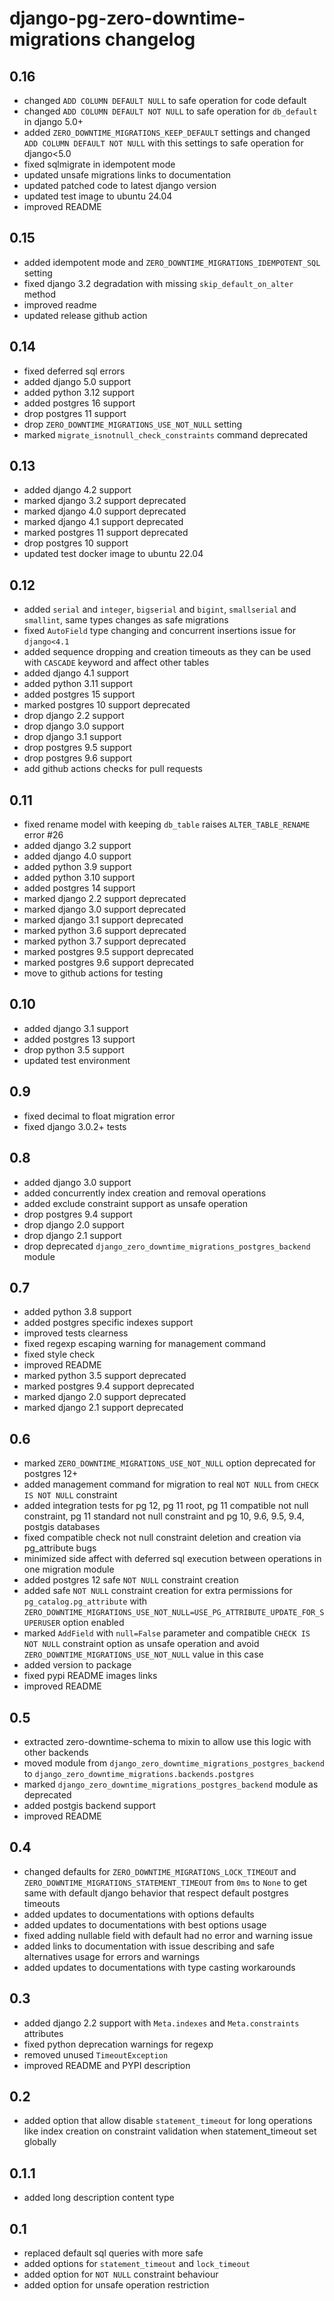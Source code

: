 # django-pg-zero-downtime-migrations changelog

## 0.16
  - changed `ADD COLUMN DEFAULT NULL` to safe operation for code default
  - changed `ADD COLUMN DEFAULT NOT NULL` to safe operation for `db_default` in django 5.0+
  - added `ZERO_DOWNTIME_MIGRATIONS_KEEP_DEFAULT` settings and changed `ADD COLUMN DEFAULT NOT NULL` with this settings to safe operation for django<5.0
  - fixed sqlmigrate in idempotent mode
  - updated unsafe migrations links to documentation
  - updated patched code to latest django version
  - updated test image to ubuntu 24.04
  - improved README

## 0.15
  - added idempotent mode and `ZERO_DOWNTIME_MIGRATIONS_IDEMPOTENT_SQL` setting
  - fixed django 3.2 degradation with missing `skip_default_on_alter` method
  - improved readme
  - updated release github action

## 0.14
  - fixed deferred sql errors
  - added django 5.0 support
  - added python 3.12 support
  - added postgres 16 support
  - drop postgres 11 support
  - drop `ZERO_DOWNTIME_MIGRATIONS_USE_NOT_NULL` setting
  - marked `migrate_isnotnull_check_constraints` command deprecated

## 0.13
  - added django 4.2 support
  - marked django 3.2 support deprecated
  - marked django 4.0 support deprecated
  - marked django 4.1 support deprecated
  - marked postgres 11 support deprecated
  - drop postgres 10 support
  - updated test docker image to ubuntu 22.04

## 0.12
  - added `serial` and `integer`, `bigserial` and `bigint`, `smallserial` and `smallint`, same types changes as safe migrations
  - fixed `AutoField` type changing and concurrent insertions issue for `django<4.1`
  - added sequence dropping and creation timeouts as they can be used with `CASCADE` keyword and affect other tables
  - added django 4.1 support
  - added python 3.11 support
  - added postgres 15 support
  - marked postgres 10 support deprecated
  - drop django 2.2 support
  - drop django 3.0 support
  - drop django 3.1 support
  - drop postgres 9.5 support
  - drop postgres 9.6 support
  - add github actions checks for pull requests

## 0.11
  - fixed rename model with keeping `db_table` raises `ALTER_TABLE_RENAME` error #26
  - added django 3.2 support
  - added django 4.0 support
  - added python 3.9 support
  - added python 3.10 support
  - added postgres 14 support
  - marked django 2.2 support deprecated
  - marked django 3.0 support deprecated
  - marked django 3.1 support deprecated
  - marked python 3.6 support deprecated
  - marked python 3.7 support deprecated
  - marked postgres 9.5 support deprecated
  - marked postgres 9.6 support deprecated
  - move to github actions for testing

## 0.10
  - added django 3.1 support
  - added postgres 13 support
  - drop python 3.5 support
  - updated test environment

## 0.9
  - fixed decimal to float migration error
  - fixed django 3.0.2+ tests

## 0.8
  - added django 3.0 support
  - added concurrently index creation and removal operations
  - added exclude constraint support as unsafe operation
  - drop postgres 9.4 support
  - drop django 2.0 support
  - drop django 2.1 support
  - drop deprecated `django_zero_downtime_migrations_postgres_backend` module

## 0.7
  - added python 3.8 support
  - added postgres specific indexes support
  - improved tests clearness
  - fixed regexp escaping warning for management command
  - fixed style check
  - improved README
  - marked python 3.5 support deprecated
  - marked postgres 9.4 support deprecated
  - marked django 2.0 support deprecated
  - marked django 2.1 support deprecated

## 0.6
  - marked `ZERO_DOWNTIME_MIGRATIONS_USE_NOT_NULL` option deprecated for postgres 12+
  - added management command for migration to real `NOT NULL` from `CHECK IS NOT NULL` constraint
  - added integration tests for pg 12, pg 11 root, pg 11 compatible not null constraint, pg 11 standard not null constraint and pg 10, 9.6, 9.5, 9.4, postgis databases
  - fixed compatible check not null constraint deletion and creation via pg_attribute bugs
  - minimized side affect with deferred sql execution between operations in one migration module
  - added postgres 12 safe `NOT NULL` constraint creation
  - added safe `NOT NULL` constraint creation for extra permissions for `pg_catalog.pg_attribute` with `ZERO_DOWNTIME_MIGRATIONS_USE_NOT_NULL=USE_PG_ATTRIBUTE_UPDATE_FOR_SUPERUSER` option enabled
  - marked `AddField` with `null=False` parameter and compatible `CHECK IS NOT NULL` constraint option as unsafe operation and avoid `ZERO_DOWNTIME_MIGRATIONS_USE_NOT_NULL` value in this case
  - added version to package
  - fixed pypi README images links
  - improved README

## 0.5
  - extracted zero-downtime-schema to mixin to allow use this logic with other backends
  - moved module from `django_zero_downtime_migrations_postgres_backend` to `django_zero_downtime_migrations.backends.postgres`
  - marked `django_zero_downtime_migrations_postgres_backend` module as deprecated
  - added postgis backend support
  - improved README

## 0.4
  - changed defaults for `ZERO_DOWNTIME_MIGRATIONS_LOCK_TIMEOUT` and `ZERO_DOWNTIME_MIGRATIONS_STATEMENT_TIMEOUT` from `0ms` to `None` to get same with default django behavior that respect default postgres timeouts
  - added updates to documentations with options defaults
  - added updates to documentations with best options usage
  - fixed adding nullable field with default had no error and warning issue
  - added links to documentation with issue describing and safe alternatives usage for errors and warnings
  - added updates to documentations with type casting workarounds
  
## 0.3
  - added django 2.2 support with `Meta.indexes` and `Meta.constraints` attributes
  - fixed python deprecation warnings for regexp
  - removed unused `TimeoutException`
  - improved README and PYPI description

## 0.2
  - added option that allow disable `statement_timeout` for long operations like index creation on constraint validation when statement_timeout set globally

## 0.1.1
  - added long description content type

## 0.1
  - replaced default sql queries with more safe
  - added options for `statement_timeout` and `lock_timeout`
  - added option for `NOT NULL` constraint behaviour
  - added option for unsafe operation restriction
